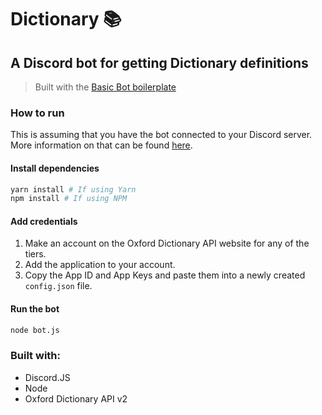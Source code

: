 # Dictionary 📚

## A Discord bot for getting Dictionary definitions

> Built with the [Basic Bot boilerplate](https://github.com/scallaway/basic-bot)

### How to run

This is assuming that you have the bot connected to your Discord server. More information on that can be found [here](https://github.com/scallaway/basic-bot).

#### Install dependencies

```bash
yarn install # If using Yarn
npm install # If using NPM
```

#### Add credentials

1. Make an account on the Oxford Dictionary API website for any of the tiers.
2. Add the application to your account.
3. Copy the App ID and App Keys and paste them into a newly created `config.json` file.

#### Run the bot

```bash
node bot.js
```

### Built with:

- Discord.JS
- Node
- Oxford Dictionary API v2

